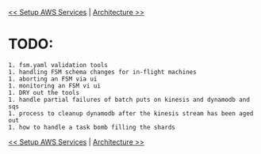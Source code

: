 <!--
Copyright 2016-2020 Workiva Inc.

Licensed under the Apache License, Version 2.0 (the "License");
you may not use this file except in compliance with the License.
You may obtain a copy of the License at

    http://www.apache.org/licenses/LICENSE-2.0

Unless required by applicable law or agreed to in writing, software
distributed under the License is distributed on an "AS IS" BASIS,
WITHOUT WARRANTIES OR CONDITIONS OF ANY KIND, either express or implied.
See the License for the specific language governing permissions and
limitations under the License.
-->

[<< Setup AWS Services](SETUP.md) | [Architecture >>](ARCHITECTURE.md)

# TODO:

    1. fsm.yaml validation tools
    1. handling FSM schema changes for in-flight machines
    1. aborting an FSM via ui
    1. monitoring an FSM vi ui
    1. DRY out the tools
    1. handle partial failures of batch puts on kinesis and dynamodb and sqs
    1. process to cleanup dynamodb after the kinesis stream has been aged out
    1. how to handle a task bomb filling the shards

[<< Setup AWS Services](SETUP.md) | [Architecture >>](ARCHITECTURE.md)
